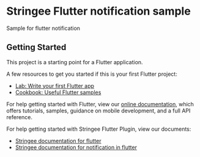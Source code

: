 # Stringee Flutter notification sample 

Sample for flutter notification 

## Getting Started

This project is a starting point for a Flutter application.

A few resources to get you started if this is your first Flutter project:

- [Lab: Write your first Flutter app](https://flutter.dev/docs/get-started/codelab)
- [Cookbook: Useful Flutter samples](https://flutter.dev/docs/cookbook)

For help getting started with Flutter, view our
[online documentation](https://flutter.dev/docs), which offers tutorials,
samples, guidance on mobile development, and a full API reference.

For help getting started with Stringee Flutter Plugin, view our documents:

- [Stringee documentation for flutter](https://developer.stringee.com/docs/getting-started-flutter)
- [Stringee documentation for notification in flutter](https://developer.stringee.com/docs/push-notification/flutter)